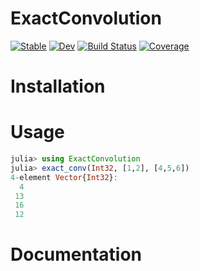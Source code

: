 # ExactConvolution

[![Stable](https://img.shields.io/badge/docs-stable-blue.svg)](https://kessido.github.io/ExactConvolution.jl/stable)
[![Dev](https://img.shields.io/badge/docs-dev-blue.svg)](https://kessido.github.io/ExactConvolution.jl/dev)
[![Build Status](https://github.com/kessido/ExactConvolution.jl/workflows/CI/badge.svg)](https://github.com/kessido/ExactConvolution.jl/actions)
[![Coverage](https://codecov.io/gh/kessido/ExactConvolution.jl/branch/main/graph/badge.svg)](https://codecov.io/gh/kessido/ExactConvolution.jl)

# Installation

# Usage 
```julia
julia> using ExactConvolution
julia> exact_conv(Int32, [1,2], [4,5,6])
4-element Vector{Int32}:
  4
 13
 16
 12
 ```
 
# Documentation
